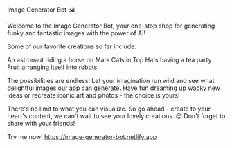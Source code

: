 Image Generator Bot 🖼️

Welcome to the Image Generator Bot, your one-stop shop for generating funky and fantastic images with the power of AI!

Some of our favorite creations so far include:

An astronaut riding a horse on Mars
Cats in Top Hats having a tea party
Fruit arranging itself into robots

The possibilities are endless! Let your imagination run wild and see what delightful images our app can generate. Have fun dreaming up wacky new ideas or recreate iconic art and photos - the choice is yours!

There's no limit to what you can visualize. So go ahead - create to your heart's content, we can't wait to see your lovely creations. 😍 Don't forget to share with your friends!

Try me now!
https://image-generator-bot.netlify.app 
